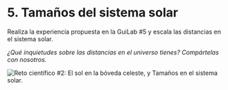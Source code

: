 # 5. Tamaños del sistema solar

Realiza la experiencia propuesta en la GuiLab #5 y escala las distancias en el sistema solar.

_¿Qué inquietudes sobre las distancias en el universo tienes? Compártelas con nosotros._

![Reto científico #2: El sol en la bóveda celeste, y Tamaños en el sistema solar.](<../../.gitbook/assets/Reto #2\_3.png>)
